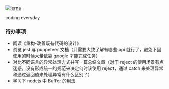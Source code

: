 [![lerna](https://img.shields.io/badge/maintained%20with-lerna-cc00ff.svg)](https://lerna.js.org/)

coding everyday

### 待办事项

- 阅读《重构-改善既有代码的设计》
- 浏览 jest 与 puppeteer 文档（只需要大致了解有哪些 api 就行了，避免下回使用的时候大量依靠 google 才能完成任务）
- 对比不同语言的异常处理方式并写一篇总结文章（对于 reject 的使用场景有点迷惑，没有形成统一的规范来决定何时该使用 reject，通过 catch 来处理异常和通过返回值来处理异常有什么区别？）
- 学习下 nodejs 中 Buffer 的用法
